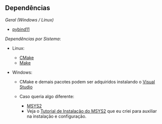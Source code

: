 ## Dependências

_Geral (Windows / Linux)_

- [pybind11](https://pybind11.readthedocs.io/en/stable/)

_Dependências por Sistema_:

- Linux:

  - [CMake](https://cmake.org/)
  - [Make](https://www.gnu.org/software/make/)

- Windows:

  - CMake e demais pacotes podem ser adquiridos instalando o [Visual Studio](https://visualstudio.microsoft.com/downloads/?q=build+tools)

  - Caso queria algo diferente:
    - [MSYS2](https://www.msys2.org/)
    - Veja o [Tutorial de Instalação do MSYS2](./TUTORIAL_MSYS2.md) que eu criei para auxiliar na instalação e configuração.
